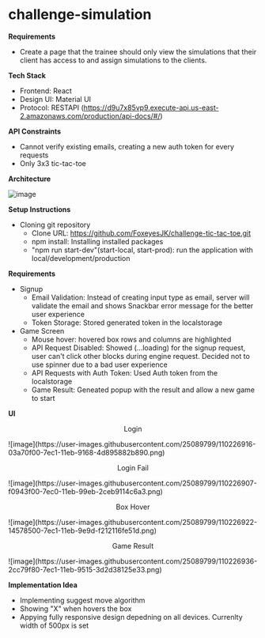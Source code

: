# challenge-simulation

**Requirements**
* Create a page that the trainee should only view the simulations that their client has access to and assign simulations to the clients.

**Tech Stack**
* Frontend: React
* Design UI: Material UI
* Protocol: RESTAPI (https://d9u7x85vp9.execute-api.us-east-2.amazonaws.com/production/api-docs/#/)

**API Constraints**
* Cannot verify existing emails, creating a new auth token for every requests
* Only 3x3 tic-tac-toe

**Architecture**

![image](https://user-images.githubusercontent.com/25089799/110226788-f0477400-7ebf-11eb-89eb-8242f661aa97.png)

**Setup Instructions**
* Cloning git repository
	* Clone URL: https://github.com/FoxeyesJK/challenge-tic-tac-toe.git
	* npm install: Installing installed packages
	* "npm run start-dev"(start-local, start-prod): run the application with local/development/production

**Requirements**
* Signup
  * Email Validation: Instead of creating input type as email, server will validate the email and shows Snackbar error message for the better user experience
  * Token Storage: Stored generated token in the localstorage
* Game Screen
  * Mouse hover: hovered box rows and columns are highlighted
  * API Request Disabled: Showed (...loading) for the signup request, user can't click other blocks during engine request. Decided not to use spinner due to a bad user experience
  * API Requests with Auth Token: Used Auth token from the localstorage 
  * Game Result: Geneated popup with the result and allow a new game to start

**UI**

<p align="center">Login</p>
![image](https://user-images.githubusercontent.com/25089799/110226916-03a70f00-7ec1-11eb-9168-4d895882b890.png)

<p align="center">Login Fail</p>
![image](https://user-images.githubusercontent.com/25089799/110226907-f0943f00-7ec0-11eb-99eb-2ceb9114c6a3.png)

<p align="center">Box Hover</p>
![image](https://user-images.githubusercontent.com/25089799/110226922-14578500-7ec1-11eb-9e9d-f212116fe51d.png)

<p align="center">Game Result</p>
![image](https://user-images.githubusercontent.com/25089799/110226936-2cc79f80-7ec1-11eb-9515-3d2d38125e33.png)
	
**Implementation Idea**
* Implementing suggest move algorithm
* Showing "X" when hovers the box
* Appying fully responsive design depedning on all devices. Currenlty width of 500px is set
